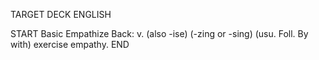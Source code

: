 TARGET DECK
ENGLISH

START
Basic
Empathize
Back: v. (also -ise) (-zing or -sing) (usu. Foll. By with) exercise empathy.
END
